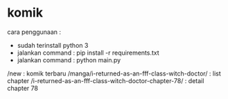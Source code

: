 # komik
cara penggunaan :
- sudah terinstall python 3
- jalankan command : pip install -r requirements.txt
- jalankan command : python main.py

/new : komik terbaru
/manga/i-returned-as-an-fff-class-witch-doctor/ : list chapter
/i-returned-as-an-fff-class-witch-doctor-chapter-78/ : detail chapter 78